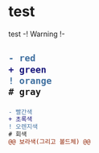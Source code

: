 # test
test
-! Warning !-
<h2>

```diff
- red
+ green
! orange
# gray
```

</h2>

```diff
- 빨간색
+ 초록색
! 오렌지색
# 회색
@@ 보라색(그리고 볼드체) @@
```
